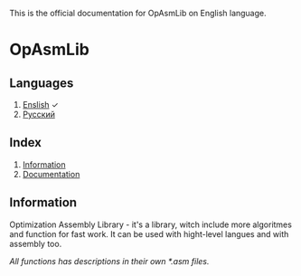 This is the official documentation for OpAsmLib on English language.
# OpAsmLib

## Languages
1. [Enslish](https://github.com/GamesAdmin/OpAsmLib/blob/master/README.md) ✓
2. [Русский](https://github.com/GamesAdmin/OpAsmLib/blob/master/README_RU.md)

## Index
1. [Information](#information)
2. [Documentation](#documentation)

## Information
Optimization Assembly Library - it's a library, witch include more algoritmes and function for fast work. It can be used with hight-level langues and with assembly too.

_All functions has descriptions in their own *.asm files._
